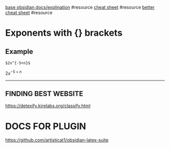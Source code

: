 [base obsidian docs/explination](https://medium.com/beyond-productivity/using-mathjax-in-obsidian-c57640af11ec ) #resource 
[cheat sheet](https://jojozhuang.github.io/tutorial/mathjax-cheat-sheet-for-mathematical-notation/) #resource 
[better cheat sheet](https://bearnok.com/grva/en/knowledge/software/mathjax) #resource 

# Exponents with {} brackets

## Example
```mathjax
$2x^{-5+n}$
```

$2x^{-5+n}$

---
## FINDING BEST WEBSITE
https://detexify.kirelabs.org/classify.html


# DOCS FOR PLUGIN
https://github.com/artisticat1/obsidian-latex-suite